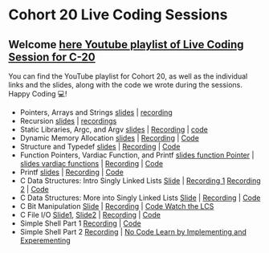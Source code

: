 # Cohort 20 Live Coding Sessions
## Welcome [here Youtube playlist of Live Coding Session for C-20](https://www.youtube.com/playlist?list=PLyYhUzEei28NjnOuKo0-Pc5Qytvs5sQbP)

You can find the YouTube playlist for Cohort 20, as well as the individual links and the slides, along with the code we wrote during the sessions. Happy Coding 💻!

- Pointers, Arrays and Strings [slides](./PDF/More%20Pointers,%20Arrays%20&%20Strings.pdf) | [recording](https://us06web.zoom.us/rec/share/NRnSkNsdXnXHON4c7TZTra65cIef3agznkT6VAsNA6zKN3H9458iHcPGVjhgBY1i.APCSXfRTpVD-x5cH)
- Recursion [slides](./PDF/Recursion.pdf) | [recordings](https://us06web.zoom.us/rec/share/h_GHhixCGuNT5MyUTYMOxw7_n7YsrqEf2qZm0yM9ayoLrxrzL2-HqIm4W7cB0isT.RGd8v4q1ED5uyZYB)
- Static Libraries, Argc, and Argv [slides](./PDF/Static%20Libraries.pdf) | [Recording](https://youtu.be/eQxKCmlJfC4) | [code](./Code/StaticLibrary_argc_and_argv/C-20/)
- Dynamic Memory Allocation [slides](./PDF/Dynamic%20Memory%20Allocation.pdf) | [Recording](https://youtu.be/GbOZfhT51bc) | [Code](./Code/DynamicmemAllocation/C-20/)
- Structure and Typedef [slides](./PDF/Typedef_&_Structures.pdf) | [Recording](https://us06web.zoom.us/rec/share/TT9F2d30ft-PgpM4GUZPJC0DPRhGF5lvIIF4Q2Zs5OLJw2Wn-p-iifSI1wIalvNv.AtmT3Bx59TxuT1dE) | [Code](./Code/Struct_typedef/C-20/)
- Function Pointers, Vardiac Function, and Printf [slides function Pointer](./PDF/Function_Pointers.pdf) | [slides vardiac functions](./PDF/variadic_functions.pdf) | [Recording](https://us06web.zoom.us/rec/share/4VszcE2gAxq2OUCZOp-qYqY8LHzclsKH0PfSi4rOfkGEa1c8mF5CGIcpmWc9gswr.qlcXdeOfP2Gnw6gG) | [Code](./Code/Function_pointer_and_Vardiac_Functions/C-20/)
- Printf [slides](./PDF/printf.pdf) | [Recording](https://us06web.zoom.us/rec/play/LpgLvZqQF5iTi6r2ZnmDEmjrRiIUOprcAZ0qpN_8yy5V4krdmxJrFXydZy2XV_5t17LQ7SFleLUVdCOi.I3T9ARuL-SPr1YMN?canPlayFromShare=true&from=share_recording_detail&continueMode=true&componentName=rec-play&originRequestUrl=https%3A%2F%2Fus06web.zoom.us%2Frec%2Fshare%2FwTH25DDPGUzNYgvtLm0d6Wi4m-mecZdj5diXaTARdSrI_A_353o_yZzh1EMVQaEj.5lBu3qD4XsOXK_7t) | [Code](./Code/Printf/C-20/)
- C Data Structures: Intro Singly Linked Lists  [Slide](./PDF/Linked%20Lists.pdf) | [Recording 1](https://sandtech.zoom.us/rec/share/hQGZU0WNtlN9LxmgiYX7DwxgAFGo6T70iF_3oE65AdZerf-5ZAJeXO_kic0oO6nB.ZkwSoQNJyqZRR1vX) [Recording 2](https://sandtech.zoom.us/rec/share/hQGZU0WNtlN9LxmgiYX7DwxgAFGo6T70iF_3oE65AdZerf-5ZAJeXO_kic0oO6nB.ZkwSoQNJyqZRR1vX) | [Code](./Code/LinkedLists/C-20/)
- C Data Structures: More into Singly Linked Lists  [Slide](./PDF/Linked%20Lists.pdf) | [Recording](https://sandtech.zoom.us/rec/share/wLyibnwLPcEyq0d285pVQqUd6e6bGx_OAAA-Cs_dOqsmwAzp5mBBeV54vcIMiMep.zBl-m90_3U-fj4ie) | [Code ](./Code/LinkedLists/C-20/)
- C Bit Manipulation  [Slide](./PDF/Bit%20Manipulation.pdf) | [Recording](https://sandtech.zoom.us/rec/share/DKxaMkVHhhu9NVYavK5fuEuO923UeaHTO8qjX2iMEB4oaZ6N65Q10DGEnEVR1I4U.kDuT4Eue028Pq4YA) | [Code Watch the LCS](./Code/BitMan/C-20/)
- C File I/O [Slide1](./PDF/C-File_I-O.pdf), [Slide2](./PDF/File%20I_O.pdf) | [Recording](https://sandtech.zoom.us/rec/share/AiKbOuGYm89lZg_hq3j8oWS3etJFFxRoLVAsVxQd61-E-H4_AiQMTFIedRzAAe-K.WUEgKE86FYk8h2mf) | [Code](./Code/File%20IO/C-20/)
- Simple Shell Part 1 [Recording](https://sandtech.zoom.us/rec/share/dlgxErIYw2jbt8ia_xnamnOsxcbwwPfgjoowbWh6BUC7KO0gOr_sBenEeSyLWM7g.pLZFJb8sz6zxaqwD) | [Code](./Code/Simple_shell/)
- Simple Shell Part 2 [Recording](https://sandtech.zoom.us/rec/share/gdY5vCP4SWHaX__5GVGjLkJJzfWLodHKKISwrOecYHgEoU5H9M6TKe1WS3zxTLNc.0jrBkeTEWv10eMsp) | [No Code Learn by Implementing and Experementing]()
